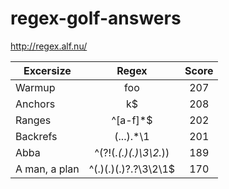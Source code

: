 # regex-golf-answers
<http://regex.alf.nu/>

| Excersize     | Regex                 | Score |
|---------------|:---------------------:|:-----:|
| Warmup        | foo                   | 207   |
| Anchors       | k$                    | 208   |
| Ranges        | ^[a-f]*$              | 202   |
| Backrefs      | (...).*\1             | 201   |
| Abba          | ^(?!(.*(.)(.)\3\2.*)) | 189   |
| A man, a plan | ^(.)(.)(.)?.?\3\2\1$  | 170   |
